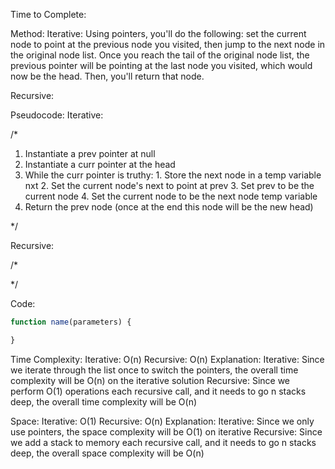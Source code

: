 Time to Complete:

Method:
  Iterative: Using pointers, you'll do the following: set the current node to point at the previous node you visited, then jump to the next node in the original node list. Once you reach the tail of the original node list, the previous pointer will be pointing at the last node you visited, which would now be the head. Then, you'll return that node.

  Recursive:

Pseudocode:
  Iterative:

  /*
  
  1. Instantiate a prev pointer at null
  2. Instantiate a curr pointer at the head
  3. While the curr pointer is truthy:
    1. Store the next node in a temp variable nxt
    2. Set the current node's next to point at prev
    3. Set prev to be the current node
    4. Set the current node to be the next node temp variable
  4. Return the prev node (once at the end this node will be the new head)
  
  */

  Recursive:

  /*
  
  */


Code:

```js
function name(parameters) {

}
```


Time Complexity:
  Iterative: O(n)
  Recursive: O(n)
Explanation:
  Iterative: Since we iterate through the list once to switch the pointers, the overall time complexity will be O(n) on the iterative solution
  Recursive: Since we perform O(1) operations each recursive call, and it needs to go n stacks deep, the overall time complexity will be O(n)

Space:
  Iterative: O(1)
  Recursive: O(n)
Explanation:
  Iterative: Since we only use pointers, the space complexity will be O(1) on iterative
  Recursive: Since we add a stack to memory each recursive call, and it needs to go n stacks deep, the overall space complexity will be O(n)

